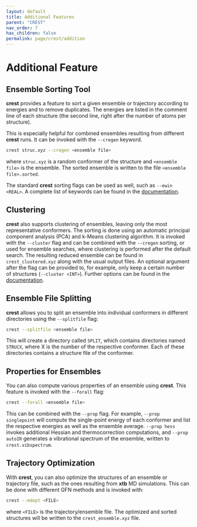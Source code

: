 ```yaml
---
layout: default
title: Additional Features
parent: "CREST"
nav_order: 7
has_children: false
permalink: page/crest/addition
---
```


# Additional Feature

## Ensemble Sorting Tool

**crest** provides a feature to sort a given ensemble or trajectory according to energies and to remove duplicates.
The energies are listed in the comment line of each structure (the second line, right after the number of atoms per structure). 

This is especially helpful for combined ensembles resulting from different **crest** runs. It can be invoked with the `--cregen` keyword.

```bash
crest struc.xyz --cregen <ensemble file>
```

where `struc.xyz` is a random conformer of the structure and `<ensemble file>` is the ensemble. The sorted ensemble is written to the file `<ensemble file>.sorted`. 

The standard **crest** sorting flags can be used as well, such as `--ewin <REAL>`. A complete list of keywords can be found in the [documentation](https://crest-lab.github.io/crest-docs/page/documentation/keywords.html#ensemble-sorting-options).

## Clustering

**crest** also supports clustering of ensembles, leaving only the most representative conformers. The sorting is done using an automatic principal component analysis (PCA) and k-Means clustering algorithm.
It is invoked with the `--cluster` flag and can be combined with the `--cregen` sorting, or used for ensemble searches, where clustering is performed after the default search. The resulting reduced ensemble can be found in `crest_clustered.xyz` along with the usual output files.
An optional argument after the flag can be provided to, for example, only keep a certain number of structures (`--cluster <INT>`). Further options can be found in the [documentation](https://crest-lab.github.io/crest-docs/page/documentation/keywords.html#pca-clustering-options).

## Ensemble File Splitting

**crest** allows you to split an ensemble into individual conformers in different directories using the `--splitfile` flag:

```bash
crest --splitfile <ensemble file>
```
This will create a directory called `SPLIT`, which contains directories named `STRUCX`, where X is the number of the respective conformer. Each of these directories contains a structure file of the conformer.

## Properties for Ensembles

You can also compute various properties of an ensemble using **crest**. This feature is invoked with the `--forall` flag:

```bash
crest --forall <ensemble file>
```

This can be combined with the `--prop` flag. For example, `--prop singlepoint` will compute the single-point energy of each conformer and list the respective energies as well as the ensemble average. 
`--prop hess` invokes additional Hessian and thermocorrection computations, and `--prop autoIR` generates a vibrational spectrum of the ensemble, written to `crest.vibspectrum`.

## Trajectory Optimization

With **crest**, you can also optimize the structures of an ensemble or trajectory file, such as the ones resulting from **xtb** MD simulations.
This can be done with different GFN methods and is invoked with:

```bash
crest --mdopt <FILE>
```

where `<FILE>` is the trajectory/ensemble file. The optimized and sorted structures will be written to the `crest_ensemble.xyz` file.
